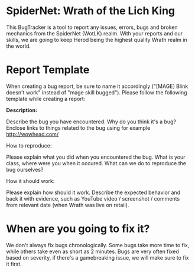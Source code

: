 <h1 tabindex="-1" class="heading-element" dir="auto">SpiderNet: Wrath of the Lich King</h1>

This BugTracker is a tool to report any issues, errors, bugs and broken mechanics from the SpiderNet (WotLK) realm. With your reports and our skills, we are going to keep Herod being the highest quality Wrath realm in the world.

<h1 tabindex="-1" class="heading-element" dir="auto">Report Template</h1>

When creating a bug report, be sure to name it accordingly ("[MAGE] Blink doesn't work" instead of "mage skill bugged"). Please follow the following template while creating a report:

<strong>Description:</strong>


Describe the bug you have encountered. Why do you think it's a bug? Enclose links to things related to the bug using for example http://wowhead.com/

How to reproduce:


Please explain what you did when you encountered the bug. What is your class, where were you when it occured. What can we do to reproduce the bug ourselves?

How it should work:


Please explain how should it work. Describe the expected behavior and back it with evidence, such as YouTube video / screenshot / comments from relevant date (when Wrath was live on retail).

<h1 tabindex="-1" class="heading-element" dir="auto">When are you going to fix it?</h1>

We don't always fix bugs chronologically. Some bugs take more time to fix, while others take even as short as 2 minutes. Bugs are very often fixed based on severity, if there's a gamebreaking issue, we will make sure to fix it first.

